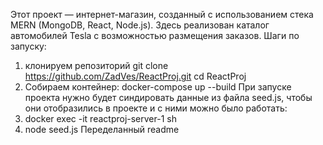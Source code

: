 Этот проект — интернет-магазин, созданный с использованием стека MERN (MongoDB, React, Node.js). Здесь реализован каталог автомобилей Tesla с возможностью размещения заказов.
Шаги по запуску:
1. клонируем репозиторий
   git clone https://github.com/ZadVes/ReactProj.git
   cd ReactProj
2. Собираем контейнер:
   docker-compose up --build
При запуске проекта нужно будет синдировать данные из файла seed.js, чтобы они отобразились в проекте и с ними можно было работать:
1. docker exec -it reactproj-server-1 sh
2. node seed.js
Переделанный readme
